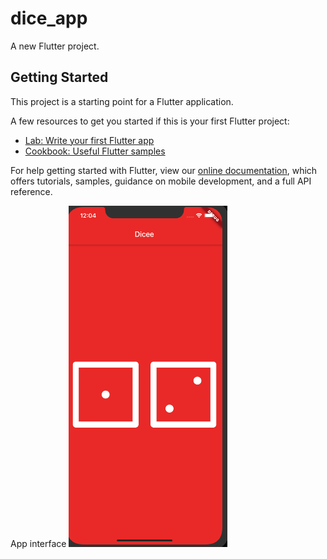 # dice_app

A new Flutter project.

## Getting Started

This project is a starting point for a Flutter application.

A few resources to get you started if this is your first Flutter project:

- [Lab: Write your first Flutter app](https://flutter.dev/docs/get-started/codelab)
- [Cookbook: Useful Flutter samples](https://flutter.dev/docs/cookbook)

For help getting started with Flutter, view our
[online documentation](https://flutter.dev/docs), which offers tutorials,
samples, guidance on mobile development, and a full API reference.

App interface
![End Banner](https://github.com/TeLoardBruh/flutter_course/blob/master/code/dice_app/Screen%20Shot%202020-04-07%20at%2012.04.37%20AM.png)